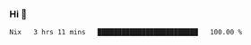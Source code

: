 ### Hi 👋

<!--START_SECTION:waka-->

```txt
Nix   3 hrs 11 mins   █████████████████████████   100.00 %
```

<!--END_SECTION:waka-->
